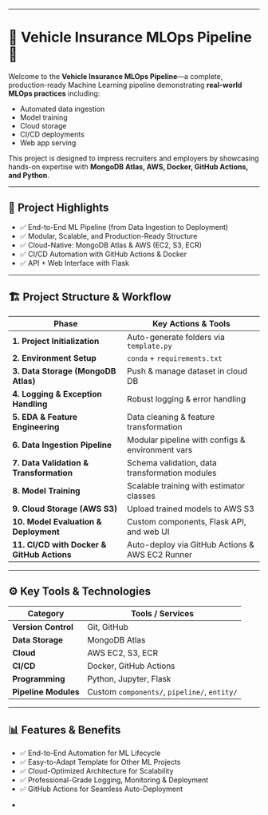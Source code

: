 
---

# 🚗 Vehicle Insurance MLOps Pipeline 🚀

Welcome to the **Vehicle Insurance MLOps Pipeline**—a complete, production-ready Machine Learning pipeline demonstrating **real-world MLOps practices** including:

* Automated data ingestion
* Model training
* Cloud storage
* CI/CD deployments
* Web app serving

This project is designed to impress recruiters and employers by showcasing hands-on expertise with **MongoDB Atlas, AWS, Docker, GitHub Actions, and Python**.

---

## 📂 Project Highlights

* ✅ End-to-End ML Pipeline (from Data Ingestion to Deployment)
* ✅ Modular, Scalable, and Production-Ready Structure
* ✅ Cloud-Native: MongoDB Atlas & AWS (EC2, S3, ECR)
* ✅ CI/CD Automation with GitHub Actions & Docker
* ✅ API + Web Interface with Flask

---

## 🏗️ Project Structure & Workflow

| Phase                                      | Key Actions & Tools                              |
| ------------------------------------------ | ------------------------------------------------ |
| **1. Project Initialization**              | Auto-generate folders via `template.py`          |
| **2. Environment Setup**                   | `conda` + `requirements.txt`                     |
| **3. Data Storage (MongoDB Atlas)**        | Push & manage dataset in cloud DB                |
| **4. Logging & Exception Handling**        | Robust logging & error handling                  |
| **5. EDA & Feature Engineering**           | Data cleaning & feature transformation           |
| **6. Data Ingestion Pipeline**             | Modular pipeline with configs & environment vars |
| **7. Data Validation & Transformation**    | Schema validation, data transformation modules   |
| **8. Model Training**                      | Scalable training with estimator classes         |
| **9. Cloud Storage (AWS S3)**              | Upload trained models to AWS S3                  |
| **10. Model Evaluation & Deployment**      | Custom components, Flask API, and web UI         |
| **11. CI/CD with Docker & GitHub Actions** | Auto-deploy via GitHub Actions & AWS EC2 Runner  |

---

## ⚙️ Key Tools & Technologies

| Category             | Tools / Services                             |
| -------------------- | -------------------------------------------- |
| **Version Control**  | Git, GitHub                                  |
| **Data Storage**     | MongoDB Atlas                                |
| **Cloud**            | AWS EC2, S3, ECR                             |
| **CI/CD**            | Docker, GitHub Actions                       |
| **Programming**      | Python, Jupyter, Flask                       |
| **Pipeline Modules** | Custom `components/`, `pipeline/`, `entity/` |

---

## 📊 Features & Benefits

* ✅ End-to-End Automation for ML Lifecycle
* ✅ Easy-to-Adapt Template for Other ML Projects
* ✅ Cloud-Optimized Architecture for Scalability
* ✅ Professional-Grade Logging, Monitoring & Deployment
* ✅ GitHub Actions for Seamless Auto-Deployment

-
